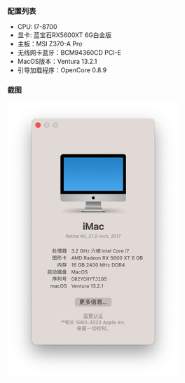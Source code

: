 ### 配置列表
* CPU: I7-8700
* 显卡: 蓝宝石RX5600XT 6G白金版
* 主板：MSI Z370-A Pro
* 无线网卡蓝牙：BCM94360CD PCI-E
* MacOS版本：Ventura 13.2.1
* 引导加载程序：OpenCore 0.8.9

### 截图
![关于本机](screenshot/mac_info.png)